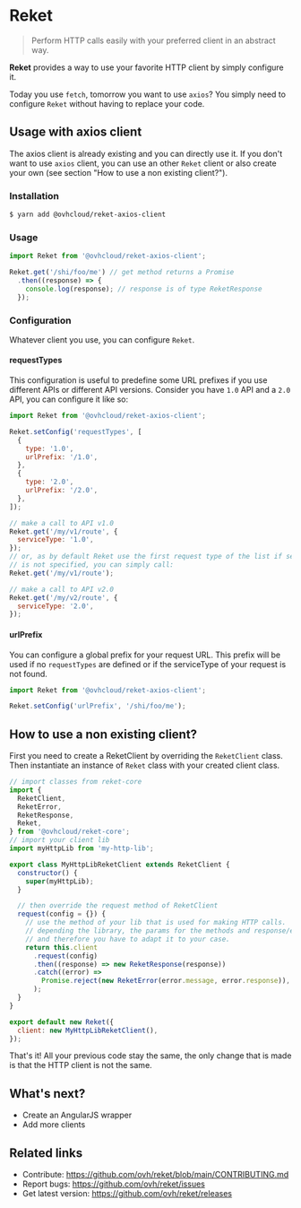 # Reket

> Perform HTTP calls easily with your preferred client in an abstract way.

**Reket** provides a way to use your favorite HTTP client by simply configure it.

Today you use `fetch`, tomorrow you want to use `axios`?
You simply need to configure `Reket` without having to replace your code.

## Usage with axios client

The axios client is already existing and you can directly use it.
If you don't want to use `axios` client, you can use an other `Reket` client or also create your own (see section "How to use a non existing client?").

### Installation

```bash
$ yarn add @ovhcloud/reket-axios-client
```

### Usage

```js
import Reket from '@ovhcloud/reket-axios-client';

Reket.get('/shi/foo/me') // get method returns a Promise
  .then((response) => {
    console.log(response); // response is of type ReketResponse
  });
```

### Configuration

Whatever client you use, you can configure `Reket`.

#### requestTypes

This configuration is useful to predefine some URL prefixes if you use different APIs or different API versions.
Consider you have `1.0` API and a `2.0` API, you can configure it like so:

```js
import Reket from '@ovhcloud/reket-axios-client';

Reket.setConfig('requestTypes', [
  {
    type: '1.0',
    urlPrefix: '/1.0',
  },
  {
    type: '2.0',
    urlPrefix: '/2.0',
  },
]);

// make a call to API v1.0
Reket.get('/my/v1/route', {
  serviceType: '1.0',
});
// or, as by default Reket use the first request type of the list if serviceType option
// is not specified, you can simply call:
Reket.get('/my/v1/route');

// make a call to API v2.0
Reket.get('/my/v2/route', {
  serviceType: '2.0',
});
```

#### urlPrefix

You can configure a global prefix for your request URL. This prefix will be used if no `requestTypes` are defined or if the serviceType of your request is not found.

```js
import Reket from '@ovhcloud/reket-axios-client';

Reket.setConfig('urlPrefix', '/shi/foo/me');
```

## How to use a non existing client?

First you need to create a ReketClient by overriding the `ReketClient` class.
Then instantiate an instance of `Reket` class with your created client class.

```js
// import classes from reket-core
import {
  ReketClient,
  ReketError,
  ReketResponse,
  Reket,
} from '@ovhcloud/reket-core';
// import your client lib
import myHttpLib from 'my-http-lib';

export class MyHttpLibReketClient extends ReketClient {
  constructor() {
    super(myHttpLib);
  }

  // then override the request method of ReketClient
  request(config = {}) {
    // use the method of your lib that is used for making HTTP calls.
    // depending the library, the params for the methods and response/error classes are different
    // and therefore you have to adapt it to your case.
    return this.client
      .request(config)
      .then((response) => new ReketResponse(response))
      .catch((error) =>
        Promise.reject(new ReketError(error.message, error.response)),
      );
  }
}

export default new Reket({
  client: new MyHttpLibReketClient(),
});
```

That's it!
All your previous code stay the same, the only change that is made is that the HTTP client is not the same.

## What's next?

- Create an AngularJS wrapper
- Add more clients

## Related links

* Contribute: <https://github.com/ovh/reket/blob/main/CONTRIBUTING.md>
* Report bugs: <https://github.com/ovh/reket/issues>
* Get latest version: <https://github.com/ovh/reket/releases>
